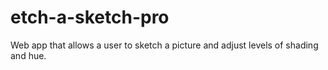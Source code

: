 # etch-a-sketch-pro
Web app that allows a user to sketch a picture and adjust levels of shading and hue.
